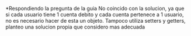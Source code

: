 *Respondiendo la pregunta de la guia
No coincido con la solucion, ya que si cada usuario tiene 1 cuenta debito y cada cuenta pertenece a 1 usuario, no es necesario hacer de esta un objeto. Tampoco utiliza setters y getters, planteo una solucion propia que considero mas adecuada

